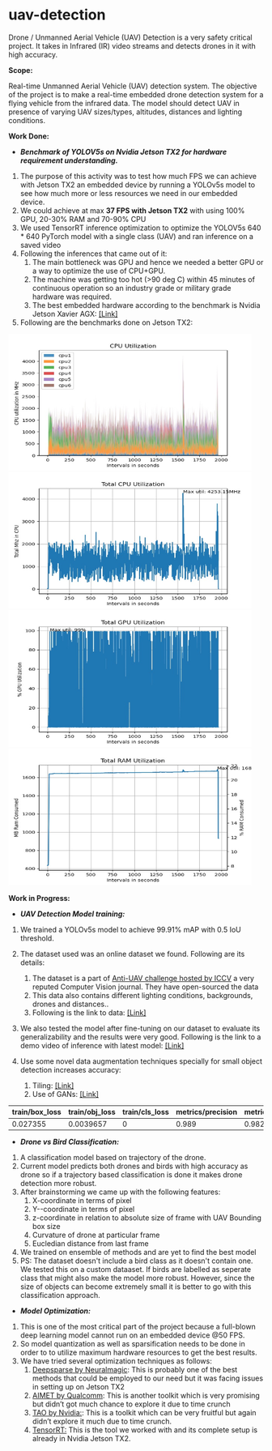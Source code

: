 # uav-detection

Drone / Unmanned Aerial Vehicle (UAV) Detection is a very safety critical project. It takes in Infrared (IR) video streams and detects drones in it with high accuracy.

**Scope:**

Real-time Unmanned Aerial Vehicle (UAV) detection system. The objective of the project is to make a real-time embedded drone detection system for a flying vehicle from the infrared data. The model should detect UAV in presence of varying UAV sizes/types, altitudes, distances and lighting conditions.

**Work Done:**

* ***Benchmark of YOLOV5s on Nvidia Jetson TX2 for hardware requirement understanding.***

1. The purpose of this activity was to test how much FPS we can achieve with Jetson TX2 an embedded device by running a YOLOv5s model to see how much more or less resources we need in our embedded device.
2. We could achieve at max **37 FPS with Jetson TX2** with using 100% GPU, 20-30% RAM and 70-90% CPU
3. We used TensorRT inference optimization to optimize the YOLOV5s 640 * 640 PyTorch model with a single class (UAV) and ran inference on a saved video
4. Following the inferences that came out of it:
   1. The main bottleneck was GPU and hence we needed a better GPU or a way to optimize the use of CPU+GPU.
   2. The machine was getting too hot (>90 deg C) within 45 minutes of continuous operation so an industry grade or military grade hardware was required.
   3. The best embedded hardware according to the benchmark is Nvidia Jetson Xavier AGX: [[Link]](https://developer.nvidia.com/embedded/jetson-agx-xavier-i "https://developer.nvidia.com/embedded/jetson-agx-xavier-i")
5. Following are the benchmarks done on Jetson TX2:

<img src="images/README/output_indivudal_cpu.jpg" alt="output_indivudal_cpu" width="480" height="270"/><img src="images/README/total_cpu_utilization.jpg" alt="total_cpu_utilization" width="480" height="270"/>
<img src="images/README/total_gpu_utilization.jpg" alt="total_gpu_utilization" width="480" height="270"/><img src="images/README/total_ram_utilization.jpg" alt="total_ram_utilization" width="480" height="270"/>

**Work in Progress:**

* ***UAV Detection Model training:***

1. We trained a YOLOv5s model to achieve 99.91% mAP with 0.5 IoU threshold.
2. The dataset used was an online dataset we found. Following are its details:

   1. The dataset is a part of [Anti-UAV challenge hosted by ICCV](https://anti-uav.github.io/ "https://anti-uav.github.io/") a very reputed Computer Vision journal. They have open-sourced the data
   2. This data also contains different lighting conditions, backgrounds, drones and distances..
   3. Following is the link to data: [[Link]](https://anti-uav.github.io/dataset/ "https://anti-uav.github.io/dataset/")
3. We also tested the model after fine-tuning on our dataset to evaluate its generalizability and the results were very good. Following is the link to a demo video of inference with latest model: [[Link]](https://drive.google.com/file/d/1wt0rwIqSNb_ueS5vsXDA-Y-XwkqsIWCU/view "https://drive.google.com/file/d/1wt0rwIqSNb_ueS5vsXDA-Y-XwkqsIWCU/view")
4. Use some novel data augmentation techniques specially for small object detection increases accuracy:

   1. Tiling: [[Link]](https://openaccess.thecvf.com/content_CVPRW_2019/papers/UAVision/Unel_The_Power_of_Tiling_for_Small_Object_Detection_CVPRW_2019_paper.pdf "https://openaccess.thecvf.com/content_CVPRW_2019/papers/UAVision/Unel_The_Power_of_Tiling_for_Small_Object_Detection_CVPRW_2019_paper.pdf")
   2. Use of GANs: [[Link]](https://openaccess.thecvf.com/content_ICCV_2019/papers/Liu_Generative_Modeling_for_Small-Data_Object_Detection_ICCV_2019_paper.pdf "https://openaccess.thecvf.com/content_ICCV_2019/papers/Liu_Generative_Modeling_for_Small-Data_Object_Detection_ICCV_2019_paper.pdf")

| train/box_loss | train/obj_loss | train/cls_loss | metrics/precision | metrics/recall | metrics/mAP_0.5 | metrics/mAP_0.5:0.95 | val/box_loss | val/obj_loss | val/cls_loss | x/lr0     | x/lr1     | x/lr2     |
| -------------- | -------------- | -------------- | ----------------- | -------------- | --------------- | -------------------- | ------------ | ------------ | ------------ | --------- | --------- | --------- |
| 0.027355       | 0.0039657      | 0              | 0.989             | 0.98299        | 0.98849         | 0.66212              | 0.021445     | 0.0023965    | 0            | 0.0091406 | 0.0091406 | 0.0091406 |

* ***Drone vs Bird Classification:***

1. A classification model based on trajectory of the drone.
2. Current model predicts both drones and birds with high accuracy as drone so if a trajectory based classification is done it makes drone detection more robust.
3. After brainstorming we came up with the following features:
   1. X-coordinate in terms of pixel
   2. Y--coordinate in terms of pixel
   3. z-coordinate in relation to absolute size of frame with UAV Bounding box size
   4. Curvature of drone at particular frame
   5. Eucledian distance from last frame
4. We trained on ensemble of methods and are yet to find the best model
5. PS: The dataset doesn't include a bird class as it doesn't contain one. We tested this on a custom dataaset. If birds are labelled as seperate class that might also make the model more robust. However, since the size of objects can become extremely small it is better to go with this classification approach.

* ***Model Optimization:***

1. This is one of the most critical part of the project because a full-blown deep learning model cannot run on an embedded device @50 FPS.
2. So model quantization as well as sparsification needs to be done in order to to utilize maximum hardware resources to get the best results.
3. We have tried several optimization techniques as follows:
   1. [Deepsparse by Neuralmagic](https://neuralmagic.com/ "https://neuralmagic.com/"): This is probably one of the best methods that could be employed to our need but it was facing issues in setting up on Jetson TX2
   2. [AIMET by Qualcomm](https://quic.github.io/aimet-pages/index.html "https://quic.github.io/aimet-pages/index.html"): This is another toolkit which is very promising but didn’t got much chance to explore it due to time crunch
   3. [TAO by Nvidia:](https://developer.nvidia.com/tao "https://developer.nvidia.com/tao"): This is a toolkit which can be very fruitful but again didn’t explore it much due to time crunch.
   4. [TensorRT:](https://developer.nvidia.com/tensorrt%22%20/l%20%22:~:text=NVIDIA%20%C2%AE%20TensorRT%E2%84%A2%20is,for%20deep%20learning%20inference%20applications. "https://developer.nvidia.com/tensorrt&quot; \l &quot;:~:text=NVIDIA%20%C2%AE%20TensorRT%E2%84%A2%20is,for%20deep%20learning%20inference%20applications.") This is the tool we worked with and its complete setup is already in Nvidia Jetson TX2.
